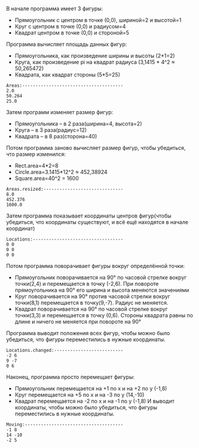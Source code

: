 В начале программа имеет 3 фигуры:
- Прямоугольник с центром в точке (0,0), шириной=2 и высотой=1
- Круг с центром в точке (0,0) и радиусом=4
- Квадрат центром в точке (0,0) и стороной=5

Программа вычисляет площадь данных фигур:
- Прямоугольника, как произведение ширины и высоты (2*1=2)
- Круга, как произведение pi на квадрат радиуса (3,1415 * 4^2 ≈ 50,265472)
- Квадрата, как квадрат стороны (5*5=25)
```
Areas:--------------------------------------
2.0
50.264
25.0
```
Затем программ изменяет размер фигур:
- Прямоугольника – в 2 раза(ширина=4, высота=2)
- Круга – в 3 раза(радиус=12)
- Квадрата – в 8 раз(сторона=40)

Потом программа заново вычисляет размер фигур, чтобы убедиться, что размер изменился:
- Rect.area=4*2=8
- Circle.area=3.1415*12^2 ≈ 452,38924
- Square.area=40^2 = 1600
```
Areas.resized:------------------------------
8.0
452.376
1600.0
```
Затем программа показывает координаты центров фигур(чтобы убедиться, что координаты существуют, и всё ещё находятся в начале координат)
```
Locations:----------------------------------
0 0
0 0
0 0
```
Потом программа поворачивает фигуры вокруг определённой точки:
- Прямоугольник поворачивается на 90° по часовой стрелке вокруг точки(2,4) и перемещается в точку (-2,6). При повороте прямоугольника на 90° его ширина и высота меняются значениями
- Круг поворачивается на 90° против часовой стрелки вокруг точки(8,1)  перемещается в точку(9,-7). Радиус не меняется.
- Квадрат поворачивается на 90° по часовой стрелке вокруг точки(3,3) и перемещается в точку (0,6). Стороны квадрата равны по длине и ничего не меняется при повороте на 90°

Программа выводит положения всех фигур, чтобы можно было убедиться, что фигуры переместились в нужные координаты.
```
Locations.changed:--------------------------
-2 6
9 -7
0 6
```
Наконец, программа просто перемещает фигуры:
- Прямоугольник перемещается на +1 по х и на +2 по у (-1,8)
- Круг перемещается на +5 по х и на -3 по у (14,-10)
- Квадрат перемещается на -2 по х и на -1 по у (-1,8)
И выводит координаты, чтобы можно было убедиться, что фигуры переместились в нужные координаты.
```
Moving:-------------------------------------
-1 8
14 -10
-2 5
```
